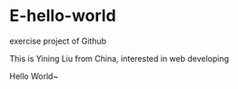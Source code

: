 # E-hello-world
exercise project of Github

This is Yining Liu from China, interested in web developing

Hello World~
